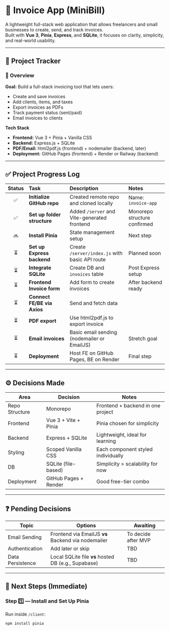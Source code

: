# 🧾 Invoice App (MiniBill)

A lightweight full-stack web application that allows freelancers and small businesses to create, send, and track invoices.  
Built with **Vue 3**, **Pinia**, **Express**, and **SQLite**, it focuses on clarity, simplicity, and real-world usability.

---

## 🧭 Project Tracker

### 📁 Overview

**Goal:** Build a full-stack invoicing tool that lets users:

- Create and save invoices
- Add clients, items, and taxes
- Export invoices as PDFs
- Track payment status (sent/paid)
- Email invoices to clients

**Tech Stack**

- **Frontend:** Vue 3 + Pinia + Vanilla CSS
- **Backend:** Express.js + SQLite
- **PDF/Email:** html2pdf.js (frontend) + nodemailer (backend, later)
- **Deployment:** GitHub Pages (frontend) + Render or Railway (backend)

---

## ✅ Project Progress Log

| Status | Task                        | Description                                    | Notes                        |
| :----: | :-------------------------- | :--------------------------------------------- | :--------------------------- |
|   ✅   | **Initialize GitHub repo**  | Created remote repo and cloned locally         | Name: `invoice-app`          |
|   ✅   | **Set up folder structure** | Added `/server` and Vite-generated frontend    | Monorepo structure confirmed |
|   🔜   | **Install Pinia**           | State management setup                         | Next step                    |
|   ⏳   | **Set up Express backend**  | Create `/server/index.js` with basic API route | Planned soon                 |
|   ⏳   | **Integrate SQLite**        | Create DB and `invoices` table                 | Post Express setup           |
|   ⏳   | **Frontend Invoice form**   | Add form to create invoices                    | After backend ready          |
|   ⏳   | **Connect FE/BE via Axios** | Send and fetch data                            |                              |
|   ⏳   | **PDF export**              | Use html2pdf.js to export invoice              |                              |
|   ⏳   | **Email invoices**          | Basic email sending (nodemailer or EmailJS)    | Stretch goal                 |
|   ⏳   | **Deployment**              | Host FE on GitHub Pages, BE on Render          | Final step                   |

---

## ⚙️ Decisions Made

| Area           | Decision              | Notes                              |
| -------------- | --------------------- | ---------------------------------- |
| Repo Structure | Monorepo              | Frontend + backend in one project  |
| Frontend       | Vue 3 + Vite + Pinia  | Pinia chosen for simplicity        |
| Backend        | Express + SQLite      | Lightweight, ideal for learning    |
| Styling        | Scoped Vanilla CSS    | Each component styled individually |
| DB             | SQLite (file-based)   | Simplicity > scalability for now   |
| Deployment     | GitHub Pages + Render | Good free-tier combo               |

---

## ❓ Pending Decisions

| Topic            | Options                                             | Awaiting            |
| ---------------- | --------------------------------------------------- | ------------------- |
| Email Sending    | Frontend via EmailJS **vs** Backend via nodemailer  | To decide after MVP |
| Authentication   | Add later or skip                                   | TBD                 |
| Data Persistence | Local SQLite file **vs** hosted DB (e.g., Supabase) | TBD                 |

---

## 🧩 Next Steps (Immediate)

### Step 1️⃣ — Install and Set Up Pinia

Run inside `/client`:

```bash
npm install pinia
```
